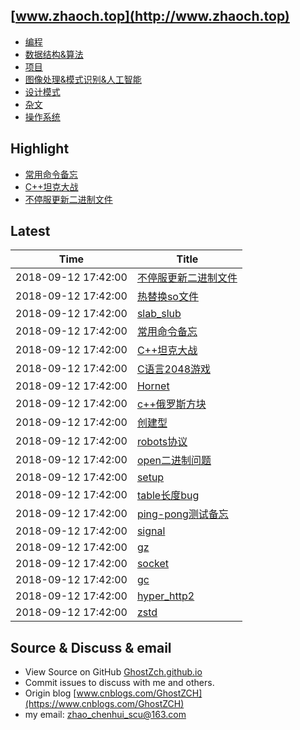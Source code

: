 ## [www.zhaoch.top](http://www.zhaoch.top)
+ [编程](编程)
+ [数据结构&算法](数据结构&算法)
+ [项目](项目)
+ [图像处理&模式识别&人工智能](图像处理&模式识别&人工智能)
+ [设计模式](设计模式)
+ [杂文](杂文)
+ [操作系统](操作系统)

## Highlight

+ [常用命令备忘](操作系统/linux/常用命令备忘.md)
+ [C++坦克大战](项目/C++坦克大战.md)
+ [不停服更新二进制文件](操作系统/linux/不停服更新二进制文件.md)

## Latest 

|Time|Title|
|--|--|
|2018-09-12 17:42:00|[不停服更新二进制文件](操作系统/linux/不停服更新二进制文件.md)|
|2018-09-12 17:42:00|[热替换so文件](操作系统/linux/热替换so文件.md)|
|2018-09-12 17:42:00|[slab_slub](操作系统/linux/slab_slub.md)|
|2018-09-12 17:42:00|[常用命令备忘](操作系统/linux/常用命令备忘.md)|
|2018-09-12 17:42:00|[C++坦克大战](项目/C++坦克大战.md)|
|2018-09-12 17:42:00|[C语言2048游戏](项目/C语言2048游戏.md)|
|2018-09-12 17:42:00|[Hornet](项目/Hornet.md)|
|2018-09-12 17:42:00|[c++俄罗斯方块](项目/c++俄罗斯方块.md)|
|2018-09-12 17:42:00|[创建型](设计模式/创建型.md)|
|2018-09-12 17:42:00|[robots协议](杂文/robots协议.md)|
|2018-09-12 17:42:00|[open二进制问题](杂文/open二进制问题.md)|
|2018-09-12 17:42:00|[setup](杂文/setup.md)|
|2018-09-12 17:42:00|[table长度bug](编程/lua/table长度bug.md)|
|2018-09-12 17:42:00|[ping-pong测试备忘](编程/go/ping-pong测试备忘.md)|
|2018-09-12 17:42:00|[signal](编程/python/python常用库使用/signal.md)|
|2018-09-12 17:42:00|[gz](编程/python/python常用库使用/gz.md)|
|2018-09-12 17:42:00|[socket](编程/python/python常用库使用/socket.md)|
|2018-09-12 17:42:00|[gc](编程/python/python常用库使用/gc.md)|
|2018-09-12 17:42:00|[hyper_http2](编程/python/python常用库使用/hyper_http2.md)|
|2018-09-12 17:42:00|[zstd](编程/python/python常用库使用/zstd.md)|

## Source & Discuss & email

+ View Source on GitHub [GhostZch.github.io](https://github.com/GhostZCH/GhostZch.github.io/)
+ Commit issues to discuss with me and others.
+ Origin blog [www.cnblogs.com/GhostZCH](https://www.cnblogs.com/GhostZCH)
+ my email: zhao_chenhui_scu@163.com
